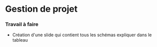 # Gestion de projet 

### Travail à faire 

- Création d'une slide qui contient tous les schémas expliquer dans le tableau